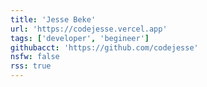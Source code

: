 ```yaml
---
title: 'Jesse Beke'
url: 'https://codejesse.vercel.app'
tags: ['developer', 'begineer']
githubacct: 'https://github.com/codejesse'
nsfw: false
rss: true
---
```

